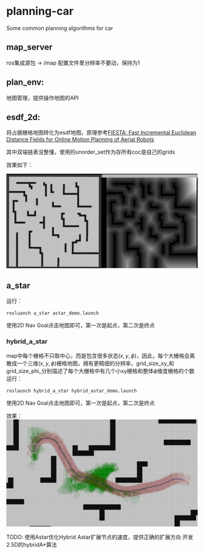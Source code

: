 # planning-car
Some common planning algorithms for car

## map_server
ros集成源包
-> /map
配置文件里分辨率不要动，保持为1

## plan_env:
地图管理，提供操作地图的API

## esdf_2d:
将占据栅格地图转化为esdf地图，原理参考[FIESTA: Fast Incremental Euclidean Distance Fields for Online Motion Planning of Aerial Robots](https://arxiv.org/abs/1903.02144)

其中双端链表没整懂，使用的unorder_set作为存所有coc是自己的grids

效果如下：

![maze](img/maze.png)

## a_star

运行：

    rosluanch a_star astar_demo.launch

使用2D Nav Goal点击地图即可，第一次是起点，第二次是终点

### hybrid_a_star
map中每个栅格不只取中心，而是包含很多状态($x,y,\phi$)，因此，每个大栅格会离散成一个三维($x,y,\phi$)栅格地图，拥有更精细的分辨率，grid_size_xy_和grid_size_phi_分别描述了每个大栅格中有几个小xy栅格和整体$\phi$维度栅格的个数
运行：

    roslaunch hybrid_a_star hybrid_astar_demo.launch

使用2D Nav Goal点击地图即可，第一次是起点，第二次是终点

效果：
![hybridastar](img/hybridastar.png)

TODO:
使用Astar优化Hybrid Astar扩展节点的速度，提供正确的扩展方向
开发2.5D的hybridA*算法

